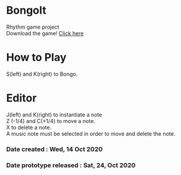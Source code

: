 # BongoIt
 Rhythm game project   
Download the game! [Click here](https://github.com/seung-cha/BongoIT/releases)



# How to Play
S(left) and K(right) to Bongo.

# Editor
J(left) and K(right) to instantiate a note   
Z (-1/4) and C(+1/4) to move a note.   
X to delete a note.   
A music note must be selected in order to move and delete the note.

### Date created : Wed, 14 Oct 2020
### Date prototype released : Sat, 24, Oct 2020
